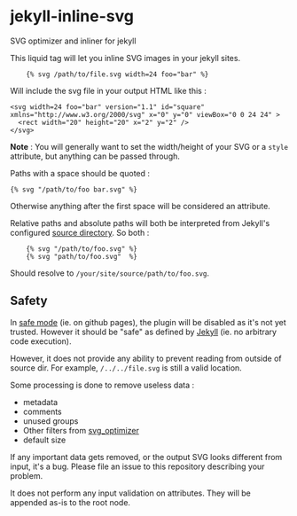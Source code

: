 # jekyll-inline-svg

SVG optimizer and inliner for jekyll

This liquid tag will let you inline SVG images in your jekyll sites.

```
    {% svg /path/to/file.svg width=24 foo="bar" %}
```

Will include the svg file in your output HTML like this :

```
<svg width=24 foo="bar" version="1.1" id="square" xmlns="http://www.w3.org/2000/svg" x="0" y="0" viewBox="0 0 24 24" >
  <rect width="20" height="20" x="2" y="2" />
</svg>
```

**Note** : You will generally want to set the width/height of your SVG or a `style` attribute, but anything can be passed through.

Paths with a space should be quoted :

```
{% svg "/path/to/foo bar.svg" %}
```
Otherwise anything after the first space will be considered an attribute.

Relative paths and absolute paths will both be interpreted from Jekyll's configured [source directory](https://jekyllrb.com/docs/configuration/). So both :

```
    {% svg "/path/to/foo.svg" %}
    {% svg "path/to/foo.svg"  %}
```

Should resolve to `/your/site/source/path/to/foo.svg`.


## Safety

In [safe mode](https://jekyllrb.com/docs/plugins/) (ie. on github pages), the plugin will be disabled as it's not yet trusted. However it should be "safe" as defined by [Jekyll](https://jekyllrb.com/docs/plugins/) (ie. no arbitrary code execution).

However, it does not provide any ability to prevent reading from outside of source dir. For example, `/../../file.svg` is still a valid location.



Some processing is done to remove useless data :

- metadata
- comments
- unused groups
- Other filters from [svg_optimizer](https://github.com/fnando/svg_optimizer)
- default size

If any important data gets removed, or the output SVG looks different from input, it's a bug. Please file an issue to this repository describing your problem.

It does not perform any input validation on attributes. They will be appended as-is to the root node.
